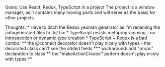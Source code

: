 Goals:
    Use React, Redux, TypeScript in a project
    The project is a window manager, as it contains many moving parts and will serve as the basis for other projects

Thoughts:
    * Have to ditch the Redux yeoman generator as I'm renaming the autogenerated files to .ts/.tsx
    * TypeScript resists metaprogramming - no introspection or dynamic type creation
    * TypeScript + Redux is a bad combo:
        ** the @connect decorator doesn't play nicely with types - the decorated class can't see the added fields
            *** workaround: add "props" declaration to class
        ** the "makeActionCreator" pattern doesn't play nicely with types
        **